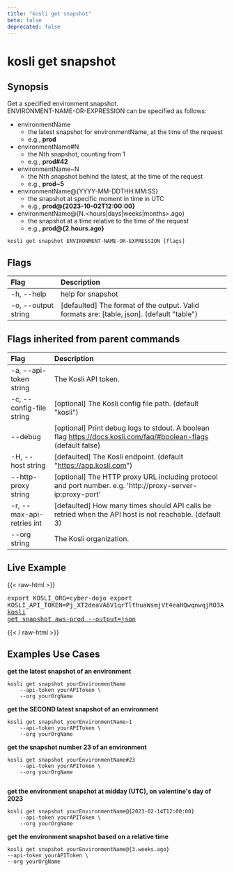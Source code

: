 ```yaml
---
title: "kosli get snapshot"
beta: false
deprecated: false
---
```


# kosli get snapshot

## Synopsis

Get a specified environment snapshot.  
ENVIRONMENT-NAME-OR-EXPRESSION can be specified as follows:
- environmentName
    - the latest snapshot for environmentName, at the time of the request
    - e.g., **prod**
- environmentName#N
    - the Nth snapshot, counting from 1
    - e.g., **prod#42**
- environmentName~N
    - the Nth snapshot behind the latest, at the time of the request
    - e.g., **prod~5**
- environmentName@{YYYY-MM-DDTHH:MM:SS}
    - the snapshot at specific moment in time in UTC
    - e.g., **prod@{2023-10-02T12:00:00}**
- environmentName@{N.<hours|days|weeks|months>.ago}
    - the snapshot at a time relative to the time of the request
    - e.g., **prod@{2.hours.ago}**


```shell
kosli get snapshot ENVIRONMENT-NAME-OR-EXPRESSION [flags]
```

## Flags
| Flag | Description |
| :--- | :--- |
|    -h, --help  |  help for snapshot  |
|    -o, --output string  |  [defaulted] The format of the output. Valid formats are: [table, json]. (default "table")  |


## Flags inherited from parent commands
| Flag | Description |
| :--- | :--- |
|    -a, --api-token string  |  The Kosli API token.  |
|    -c, --config-file string  |  [optional] The Kosli config file path. (default "kosli")  |
|        --debug  |  [optional] Print debug logs to stdout. A boolean flag https://docs.kosli.com/faq/#boolean-flags (default false)  |
|    -H, --host string  |  [defaulted] The Kosli endpoint. (default "https://app.kosli.com")  |
|        --http-proxy string  |  [optional] The HTTP proxy URL including protocol and port number. e.g. 'http://proxy-server-ip:proxy-port'  |
|    -r, --max-api-retries int  |  [defaulted] How many times should API calls be retried when the API host is not reachable. (default 3)  |
|        --org string  |  The Kosli organization.  |


## Live Example

{{< raw-html >}}<pre>export KOSLI_ORG=cyber-dojo
export KOSLI_API_TOKEN=Pj_XT2deaVA6V1qrTlthuaWsmjVt4eaHQwqnwqjRO3A  # read-only
<a href="https://app.kosli.com/api/v2/livedocs/cyber-dojo/cli?command=kosli+get+snapshot+aws-prod+--output=json">kosli get snapshot aws-prod --output=json</a></pre>{{< / raw-html >}}

## Examples Use Cases

**get the latest snapshot of an environment**

```shell
kosli get snapshot yourEnvironmentName
	--api-token yourAPIToken \
	--org yourOrgName 

```

**get the SECOND latest snapshot of an environment**

```shell
kosli get snapshot yourEnvironmentName~1
	--api-token yourAPIToken \
	--org yourOrgName 

```

**get the snapshot number 23 of an environment**

```shell
kosli get snapshot yourEnvironmentName#23
	--api-token yourAPIToken \
	--org yourOrgName 
	
```

**get the environment snapshot at midday (UTC), on valentine's day of 2023**

```shell
kosli get snapshot yourEnvironmentName@{2023-02-14T12:00:00}
	--api-token yourAPIToken \
	--org yourOrgName

```

**get the environment snapshot based on a relative time**

```shell
kosli get snapshot yourEnvironmentName@{3.weeks.ago}
--api-token yourAPIToken \
--org yourOrgName
```

